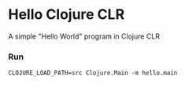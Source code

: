 # Hello Clojure CLR

A simple "Hello World" program in Clojure CLR

### Run

    CLOJURE_LOAD_PATH=src Clojure.Main -m hello.main
